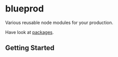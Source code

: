 # blueprod

Various reusable node modules for your production.

Have look at [packages](https://github.com/EMSA-TECHNOLOGY/blueprod/tree/master/packages). 

## Getting Started

